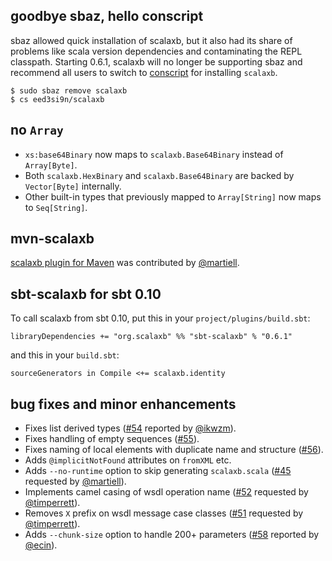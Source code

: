 ## goodbye sbaz, hello conscript
sbaz allowed quick installation of scalaxb, but it also had its share of problems like scala version dependencies and contaminating the REPL classpath.
Starting 0.6.1, scalaxb will no longer be supporting sbaz and recommend all users to switch to [conscript](https://github.com/n8han/conscript) for installing `scalaxb`.

    $ sudo sbaz remove scalaxb
    $ cs eed3si9n/scalaxb

## no `Array`
- `xs:base64Binary` now maps to `scalaxb.Base64Binary` instead of `Array[Byte]`.
- Both `scalaxb.HexBinary` and `scalaxb.Base64Binary` are backed by `Vector[Byte]` internally.
- Other built-in types that previously mapped to `Array[String]` now maps to `Seq[String]`.

## mvn-scalaxb
[scalaxb plugin for Maven](http://scalaxb.org/mvn-scalaxb) was contributed by [@martiell](http://twitter.com/martiell).

## sbt-scalaxb for sbt 0.10
To call scalaxb from sbt 0.10, put this in your `project/plugins/build.sbt`:

    libraryDependencies += "org.scalaxb" %% "sbt-scalaxb" % "0.6.1"

and this in your `build.sbt`:

    sourceGenerators in Compile <+= scalaxb.identity

## bug fixes and minor enhancements
- Fixes list derived types ([#54](https://github.com/eed3si9n/scalaxb/issues/54) reported by [@ikwzm](http://twitter.com/ikwzm)).
- Fixes handling of empty sequences ([#55](https://github.com/eed3si9n/scalaxb/issues/55)).
- Fixes naming of local elements with duplicate name and structure ([#56](https://github.com/eed3si9n/scalaxb/issues/56)).
- Adds `@implicitNotFound` attributes on `fromXML` etc.
- Adds `--no-runtime` option to skip generating `scalaxb.scala` ([#45](https://github.com/eed3si9n/scalaxb/issues/45) requested by [@martiell](http://twitter.com/martiell)).
- Implements camel casing of wsdl operation name ([#52](https://github.com/eed3si9n/scalaxb/issues/52) requested by [@timperrett](http://twitter.com/timperrett)).
- Removes `X` prefix on wsdl message case classes ([#51](https://github.com/eed3si9n/scalaxb/issues/51) requested by [@timperrett](http://twitter.com/timperrett)).
- Adds `--chunk-size` option to handle 200+ parameters ([#58](https://github.com/eed3si9n/scalaxb/issues/58) reported by [@ecin](http://twitter.com/ecin)).
